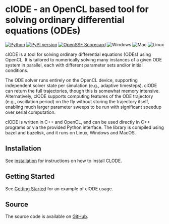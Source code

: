 # clODE - an OpenCL based tool for solving ordinary differential equations (ODEs)

[![Python](https://img.shields.io/pypi/pyversions/clode.svg)](https://badge.fury.io/py/clode)
[![PyPI version](https://badge.fury.io/py/clode.svg)](https://badge.fury.io/py/clode)
[![OpenSSF Scorecard](https://api.securityscorecards.dev/projects/github.com/patrickfletcher/clODE/badge)](https://securityscorecards.dev/viewer/?uri=github.com/patrickfletcher/clODE)
![Windows](https://github.com/patrickfletcher/clODE/actions/workflows/bazel_build_windows.yml/badge.svg)
![Mac](https://github.com/patrickfletcher/clODE/actions/workflows/bazel_test_mac.yml/badge.svg)
![Linux](https://github.com/patrickfletcher/clODE/actions/workflows/bazel_build_linux.yml/badge.svg)

clODE is a tool for solving ordinary differential equations (ODEs) using OpenCL. It is tailored to numerically solving many instances of a given ODE system in parallel, each with different parameter sets and/or initial conditions.

The ODE solver runs entirely on the OpenCL device, supporting independent solver state per simulation (e.g., adaptive timesteps). clODE can return the full trajectories, though this is somewhat memory intensive. Alternatively, clODE supports computing features of the ODE trajectory (e.g., oscillation period) on the fly without storing the trajectory itself, enabling much larger parameter sweeps to be run with significant speedup over serial computation.

clODE is written in C++ and OpenCL, and can be used directly in C++ programs or via the provided Python interface. The library is compiled using bazel and bazelisk, and it runs on Linux, Windows and MacOS.

## Installation

See [installation](install.md) for instructions on how to install CLODE.

## Getting Started

See [Getting Started](getting_started.md) for an example of clODE usage.

## Source

The source code is available on [GitHub](https://github.com/patrickfletcher/clODE).

